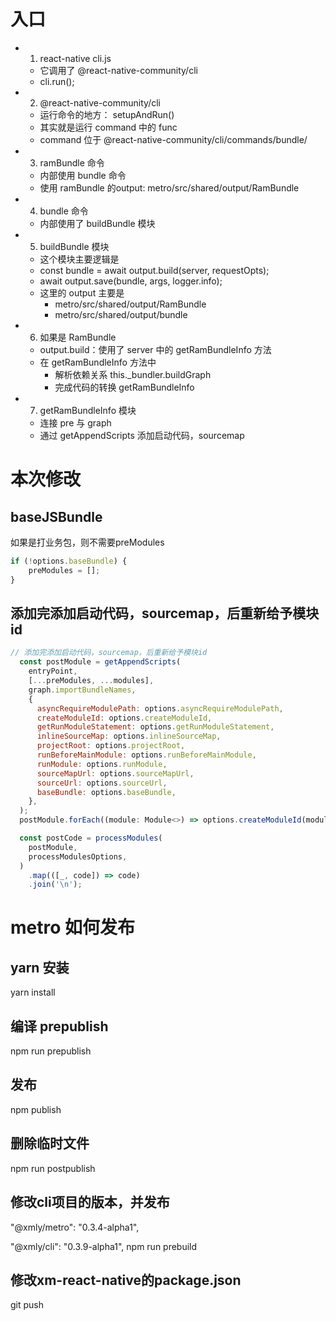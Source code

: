 # 入口

- 1. react-native cli.js
    - 它调用了 @react-native-community/cli
    - cli.run();
- 2. @react-native-community/cli
    - 运行命令的地方： setupAndRun()
    - 其实就是运行 command 中的 func
    - command 位于 @react-native-community/cli/commands/bundle/
- 3. ramBundle 命令
    - 内部使用 bundle 命令
    - 使用 ramBundle 的output: metro/src/shared/output/RamBundle
- 4. bundle 命令
    - 内部使用了 buildBundle 模块
- 5. buildBundle 模块
    - 这个模块主要逻辑是
    - const bundle = await output.build(server, requestOpts);
    - await output.save(bundle, args, logger.info);
    - 这里的 output 主要是 
        - metro/src/shared/output/RamBundle
        - metro/src/shared/output/bundle
- 6. 如果是 RamBundle 
    - output.build：使用了 server 中的 getRamBundleInfo 方法
    - 在 getRamBundleInfo 方法中
        - 解析依赖关系 this._bundler.buildGraph
        - 完成代码的转换 getRamBundleInfo
- 7. getRamBundleInfo 模块
    - 连接 pre 与 graph
    - 通过 getAppendScripts 添加启动代码，sourcemap



# 本次修改
## baseJSBundle
如果是打业务包，则不需要preModules
```js
if (!options.baseBundle) {
    preModules = [];
}
```

## 添加完添加启动代码，sourcemap，后重新给予模块id
```js
// 添加完添加启动代码，sourcemap，后重新给予模块id
  const postModule = getAppendScripts(
    entryPoint,
    [...preModules, ...modules],
    graph.importBundleNames,
    {
      asyncRequireModulePath: options.asyncRequireModulePath,
      createModuleId: options.createModuleId,
      getRunModuleStatement: options.getRunModuleStatement,
      inlineSourceMap: options.inlineSourceMap,
      projectRoot: options.projectRoot,
      runBeforeMainModule: options.runBeforeMainModule,
      runModule: options.runModule,
      sourceMapUrl: options.sourceMapUrl,
      sourceUrl: options.sourceUrl,
      baseBundle: options.baseBundle,
    },
  );
  postModule.forEach((module: Module<>) => options.createModuleId(module.path));

  const postCode = processModules(
    postModule,
    processModulesOptions,
  )
    .map(([_, code]) => code)
    .join('\n');
```

# metro 如何发布
## yarn 安装
yarn install

## 编译 prepublish
npm run prepublish

## 发布
npm publish

## 删除临时文件
npm run postpublish

## 修改cli项目的版本，并发布
"@xmly/metro": "0.3.4-alpha1",

"@xmly/cli": "0.3.9-alpha1",
npm run prebuild

## 修改xm-react-native的package.json
git push


